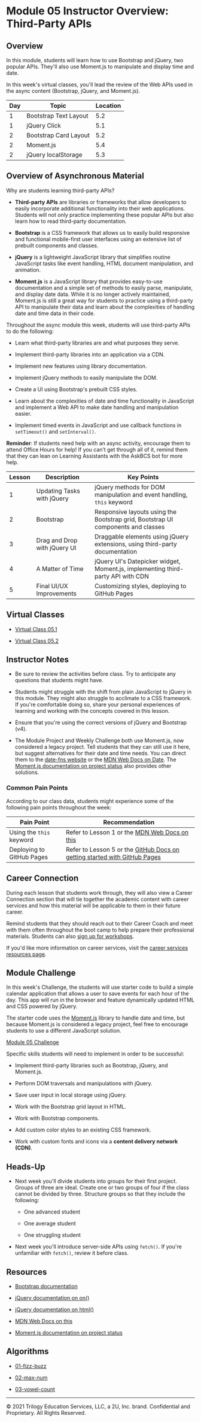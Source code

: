 # Module 05 Instructor Overview: Third-Party APIs

## Overview

In this module, students will learn how to use Bootstrap and jQuery, two popular APIs. They'll also use Moment.js to manipulate and display time and date.

In this week's virtual classes, you'll lead the review of the Web APIs used in the async content (Bootstrap, jQuery, and Moment.js).

| Day  | Topic                  | Location |
| ---  | ---                    | ---      |
| 1    | Bootstrap Text Layout  | 5.2      |
| 1    | jQuery Click           | 5.1      |
| 2    | Bootstrap Card Layout  | 5.2      |
| 2    | Moment.js              | 5.4      |
| 2    | jQuery localStorage    | 5.3      |

## Overview of Asynchronous Material 

Why are students learning third-party APIs?

* **Third-party APIs** are libraries or frameworks that allow developers to easily incorporate additional functionality into their web applications. Students will not only practice implementing these popular APIs but also learn how to read third-party documentation.

* **Bootstrap** is a CSS framework that allows us to easily build responsive and functional mobile-first user interfaces using an extensive list of prebuilt components and classes. 

* **jQuery** is a lightweight JavaScript library that simplifies routine JavaScript tasks like event handling, HTML document manipulation, and animation.

* **Moment.js** is a JavaScript library that provides easy-to-use documentation and a simple set of methods to easily parse, manipulate, and display date data. While it is no longer actively maintained, Moment.js is still a great way for students to practice using a third-party API to manipulate their data and learn about the complexities of handling date and time data in their code.  

Throughout the async module this week, students will use third-party APIs to do the following:

* Learn what third-party libraries are and what purposes they serve.

* Implement third-party libraries into an application via a CDN.

* Implement new features using library documentation.

* Implement jQuery methods to easily manipulate the DOM.

* Create a UI using Bootstrap's prebuilt CSS styles.

* Learn about the complexities of date and time functionality in JavaScript and implement a Web API to make date handling and manipulation easier.

* Implement timed events in JavaScript and use callback functions in `setTimeout()` and `setInterval()`.

**Reminder**: If students need help with an async activity, encourage them to attend Office Hours for help! If you can’t get through all of it, remind them that they can lean on Learning Assistants with the AskBCS bot for more help.

| Lesson           | Description                    | Key Points                                                                      |
| ---              | ---                            | ---                                                                             |
| 1                | Updating Tasks with jQuery     | jQuery methods for DOM manipulation and event handling, `this` keyword          |
| 2                | Bootstrap                      | Responsive layouts using the Bootstrap grid, Bootstrap UI components and classes              |   
| 3                | Drag and Drop with jQuery UI   | Draggable elements using jQuery extensions, using third-party documentation     | 
| 4                | A Matter of Time               | jQuery UI's Datepicker widget, Moment.js, implementing third-party API with CDN |
| 5                | Final UI/UX Improvements       | Customizing styles, deploying to GitHub Pages                                   |

## Virtual Classes

* [Virtual Class 05.1](./05.1-REQUIRED.md)

* [Virtual Class 05.2](./05.2-REQUIRED.md)

## Instructor Notes

* Be sure to review the activities before class. Try to anticipate any questions that students might have.

* Students might struggle with the shift from plain JavaScript to jQuery in this module. They might also struggle to acclimate to a CSS framework. If you're comfortable doing so, share your personal experiences of learning and working with the concepts covered in this lesson.

* Ensure that you're using the correct versions of jQuery and Bootstrap (v4).

* The Module Project and Weekly Challenge both use Moment.js, now considered a legacy project. Tell students that they can still use it here, but suggest alternatives for their date and time needs. You can direct them to the [date-fns website](https://date-fns.org/) or the [MDN Web Docs on Date](https://developer.mozilla.org/en-US/docs/Web/JavaScript/Reference/Global_Objects/Date). The [Moment.js documentation on project status](https://momentjs.com/docs/#/-project-status/) also provides other solutions. 

### Common Pain Points

According to our class data, students might experience some of the following pain points throughout the week:

| Pain Point                          | Recommendation                                                          |
| ---                                 | ---                  |
| Using the `this` keyword                  | Refer to Lesson 1 or the [MDN Web Docs on this](https://developer.mozilla.org/en-US/docs/Web/JavaScript/Reference/Operators/this) |
| Deploying to GitHub Pages          | Refer to Lesson 5 or the [GitHub Docs on getting started with GitHub Pages](https://docs.github.com/en/pages/getting-started-with-github-pages) |

## Career Connection

During each lesson that students work through, they will also view a Career Connection section that will tie together the academic content with career services and how this material will be applicable to them in their future career.

Remind students that they should reach out to their Career Coach and meet with them often throughout the boot camp to help prepare their professional materials. Students can also [sign up for workshops](https://careernetwork.2u.com/?utm_medium=Academics&utm_source=boot_camp).

If you'd like more information on career services, visit the [career services resources page](https://careernetwork.2u.com/?utm_medium=Academics&utm_source=boot_camp).

## Module Challenge

In this week's Challenge, the students will use starter code to build a simple calendar application that allows a user to save events for each hour of the day. This app will run in the browser and feature dynamically updated HTML and CSS powered by jQuery.

The starter code uses the [Moment.js](https://momentjs.com/) library to handle date and time, but because Moment.js is considered a legacy project, feel free to encourage students to use a different JavaScript solution.

[Module 05 Challenge](../../01-Class-Content/05-Third-Party-APIs/02-Challenge)

Specific skills students will need to implement in order to be successful:

* Implement third-party libraries such as Bootstrap, jQuery, and Moment.js.

* Perform DOM traversals and manipulations with jQuery.

* Save user input in local storage using jQuery.

* Work with the Bootstrap grid layout in HTML.

* Work with Bootstrap components.

* Add custom color styles to an existing CSS framework.

* Work with custom fonts and icons via a **content delivery network (CDN)**.

## Heads-Up

* Next week you'll divide students into groups for their first project. Groups of three are ideal. Create one or two groups of four if the class cannot be divided by three. Structure groups so that they include the following: 

  * One advanced student 
  
  * One average student
  
  * One struggling student

* Next week you'll introduce server-side APIs using `fetch()`. If you're unfamiliar with `fetch()`, review it before class.

## Resources

* [Bootstrap documentation](https://getbootstrap.com/docs/4.3/getting-started/introduction/)

* [jQuery documentation on on()](https://api.jquery.com/on/)

* [jQuery documentation on html()](https://api.jquery.com/html/)

* [MDN Web Docs on this](https://developer.mozilla.org/en-US/docs/Web/JavaScript/Reference/Operators/this)

* [Moment.js documentation on project status](https://momentjs.com/docs/)

## Algorithms

* [01-fizz-buzz](../../01-Class-Content/05-Third-Party-APIs/03-Algorithms/01-fizz-buzz)

* [02-max-num](../../01-Class-Content/05-Third-Party-APIs/03-Algorithms/02-max-num)

* [03-vowel-count](../../01-Class-Content/05-Third-Party-APIs/03-Algorithms/03-vowel-count)

---
© 2021 Trilogy Education Services, LLC, a 2U, Inc. brand. Confidential and Proprietary. All Rights Reserved.
